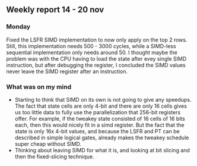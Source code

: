 ## Weekly report 14 - 20 nov

### Monday

Fixed the LSFR SIMD implementation to now only apply on the top 2 rows. Still, this implementation needs 500 - 3000
cycles, while a SIMD-less sequential implementation only needs around 50. I thought maybe the problem was with the CPU
having to load the state after evey single SIMD instruction, but after debugging the register, I concluded the SIMD
values never leave the SIMD register after an instruction.

### What was on my mind

- Starting to think that SIMD on its own is not going to give any speedups. The fact that state cells are only 4-bit
  and there are only 16 cells gives us too little data to fully use the parallelization that 256-bit registers offer.
  For example, if the tweakey state consisted of 16 cells of 16 bits each, then this would nicely fit in a simd
  register. But the fact that the state is only 16x 4-bit values, and because the LSFR and PT can be described in simple
  logical gates, already makes the tweakey schedule super cheap without SIMD.
- Thinking about leaving SIMD for what it is, and looking at bit slicing and then the fixed-slicing technique.
